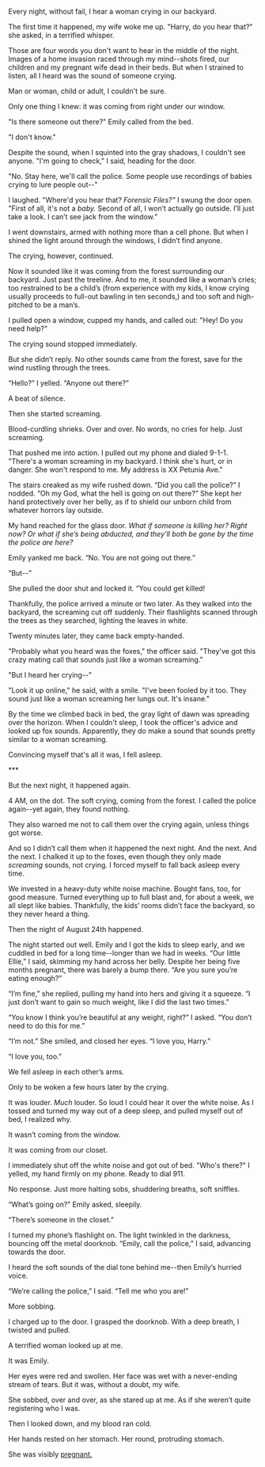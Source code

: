 Every night, without fail, I hear a woman crying in our backyard.

The first time it happened, my wife woke me up. "Harry, do you hear that?" she asked, in a terrified whisper.

Those are four words you don't want to hear in the middle of the night. Images of a home invasion raced through my mind--shots fired, our children and my pregnant wife dead in their beds. But when I strained to listen, all I heard was the sound of someone crying.

Man or woman, child or adult, I couldn't be sure.

Only one thing I knew: it was coming from right under our window.

"Is there someone out there?" Emily called from the bed.

"I don't know."

Despite the sound, when I squinted into the gray shadows, I couldn't see anyone. "I'm going to check," I said, heading for the door.

"No. Stay here, we'll call the police. Some people use recordings of babies crying to lure people out--"

I laughed. "Where'd you hear that? *Forensic Files?"* I swung the door open. "First of all, it's not a *baby.* Second of all, I won’t actually go outside. I’ll just take a look. I can’t see jack from the window.”

I went downstairs, armed with nothing more than a cell phone. But when I shined the light around through the windows, I didn’t find anyone.

The crying, however, continued.

Now it sounded like it was coming from the forest surrounding our backyard. Just past the treeline. And to me, it sounded like a woman’s cries; too restrained to be a child’s (from experience with my kids, I know crying usually proceeds to full-out bawling in ten seconds,) and too soft and high-pitched to be a man’s.

I pulled open a window, cupped my hands, and called out: "Hey! Do you need help?"

The crying sound stopped immediately.

But she didn’t reply. No other sounds came from the forest, save for the wind rustling through the trees.

“Hello?” I yelled. “Anyone out there?”

A beat of silence.

Then she started screaming.

Blood-curdling shrieks. Over and over. No words, no cries for help. Just screaming.

That pushed me into action. I pulled out my phone and dialed 9-1-1. "There's a woman screaming in my backyard. I think she's hurt, or in danger. She won't respond to me. My address is XX Petunia Ave."

The stairs creaked as my wife rushed down. “Did you call the police?” I nodded. “Oh my God, what the hell is going on out there?” She kept her hand protectively over her belly, as if to shield our unborn child from whatever horrors lay outside.

My hand reached for the glass door. *What if someone is killing her? Right now? Or what if she’s being abducted, and they’ll both be gone by the time the police are here?*

Emily yanked me back. “No. You are not going out there.”

“But--”

She pulled the door shut and locked it. “You could get killed!

Thankfully, the police arrived a minute or two later. As they walked into the backyard, the screaming cut off suddenly. Their flashlights scanned through the trees as they searched, lighting the leaves in white.

Twenty minutes later, they came back empty-handed.

"Probably what you heard was the foxes," the officer said. "They've got this crazy mating call that sounds just like a woman screaming."

"But I heard her crying--"

"Look it up online," he said, with a smile. "I've been fooled by it too. They sound just like a woman screaming her lungs out. It's insane."

By the time we climbed back in bed, the gray light of dawn was spreading over the horizon. When I couldn't sleep, I took the officer's advice and looked up fox sounds. Apparently, they do make a sound that sounds pretty similar to a woman screaming.

Convincing myself that's all it was, I fell asleep.

\*\*\*

But the next night, it happened again.

4 AM, on the dot. The soft crying, coming from the forest. I called the police again--yet again, they found nothing.

They also warned me not to call them over the crying again, unless things got worse.

And so I didn’t call them when it happened the next night. And the next. And the next. I chalked it up to the foxes, even though they only made *screaming* sounds, not crying. I forced myself to fall back asleep every time.

We invested in a heavy-duty white noise machine. Bought fans, too, for good measure. Turned everything up to full blast and, for about a week, we all slept like babies. Thankfully, the kids’ rooms didn’t face the backyard, so they never heard a thing.

Then the night of August 24th happened.

The night started out well. Emily and I got the kids to sleep early, and we cuddled in bed for a long time--longer than we had in weeks. “Our little Ellie,” I said, skimming my hand across her belly. Despite her being five months pregnant, there was barely a bump there. “Are you sure you’re eating enough?”

“I’m fine,” she replied, pulling my hand into hers and giving it a squeeze. “I just don’t want to gain so much weight, like I did the last two times.”

“You know I think you’re beautiful at any weight, right?” I asked. “You don’t need to do this for me.”

“I’m not.” She smiled, and closed her eyes. “I love you, Harry.”

“I love you, too.”

We fell asleep in each other’s arms.

Only to be woken a few hours later by the crying.

It was louder. *Much* louder. So loud I could hear it over the white noise. As I tossed and turned my way out of a deep sleep, and pulled myself out of bed, I realized why.

It wasn’t coming from the window.

It was coming from our closet.

I immediately shut off the white noise and got out of bed. "Who's there?" I yelled, my hand firmly on my phone. Ready to dial 911.

No response. Just more halting sobs, shuddering breaths, soft sniffles.

“What’s going on?” Emily asked, sleepily.

“There’s someone in the closet.”

I turned my phone’s flashlight on. The light twinkled in the darkness, bouncing off the metal doorknob. “Emily, call the police,” I said, advancing towards the door.

I heard the soft sounds of the dial tone behind me--then Emily’s hurried voice.

“We’re calling the police,” I said. “Tell me who you are!”

More sobbing.

I charged up to the door. I grasped the doorknob. With a deep breath, I twisted and pulled.

A terrified woman looked up at me.

It was Emily.

Her eyes were red and swollen. Her face was wet with a never-ending stream of tears. But it was, without a doubt, my wife.

She sobbed, over and over, as she stared up at me. As if she weren’t quite registering who I was.

Then I looked down, and my blood ran cold.

Her hands rested on her stomach. Her round, protruding stomach.

She was visibly [pregnant.](http://www.reddit.com/r/blairdaniels)